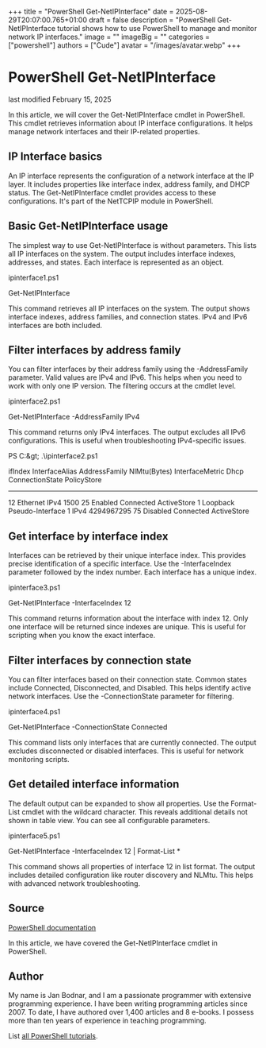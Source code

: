 +++
title = "PowerShell Get-NetIPInterface"
date = 2025-08-29T20:07:00.765+01:00
draft = false
description = "PowerShell Get-NetIPInterface tutorial shows how to use PowerShell to manage and monitor network IP interfaces."
image = ""
imageBig = ""
categories = ["powershell"]
authors = ["Cude"]
avatar = "/images/avatar.webp"
+++

# PowerShell Get-NetIPInterface

last modified February 15, 2025

In this article, we will cover the Get-NetIPInterface cmdlet in
PowerShell. This cmdlet retrieves information about IP interface configurations.
It helps manage network interfaces and their IP-related properties.

## IP Interface basics

An IP interface represents the configuration of a network interface at the
IP layer. It includes properties like interface index, address family, and
DHCP status. The Get-NetIPInterface cmdlet provides access to
these configurations. It's part of the NetTCPIP module in PowerShell.

## Basic Get-NetIPInterface usage

The simplest way to use Get-NetIPInterface is without parameters.
This lists all IP interfaces on the system. The output includes interface
indexes, addresses, and states. Each interface is represented as an object.

ipinterface1.ps1
  

Get-NetIPInterface

This command retrieves all IP interfaces on the system. The output shows
interface indexes, address families, and connection states. IPv4 and IPv6
interfaces are both included.

## Filter interfaces by address family

You can filter interfaces by their address family using the -AddressFamily
parameter. Valid values are IPv4 and IPv6. This helps when you need to work
with only one IP version. The filtering occurs at the cmdlet level.

ipinterface2.ps1
  

Get-NetIPInterface -AddressFamily IPv4

This command returns only IPv4 interfaces. The output excludes all IPv6
configurations. This is useful when troubleshooting IPv4-specific issues.

PS C:\&gt; .\ipinterface2.ps1

ifIndex InterfaceAlias                  AddressFamily NlMtu(Bytes) InterfaceMetric Dhcp     ConnectionState PolicyStore
------- --------------                  ------------- ------------ --------------- ----     --------------- -----------
12      Ethernet                        IPv4                  1500              25 Enabled  Connected       ActiveStore
1       Loopback Pseudo-Interface 1     IPv4            4294967295              75 Disabled Connected       ActiveStore

## Get interface by interface index

Interfaces can be retrieved by their unique interface index. This provides
precise identification of a specific interface. Use the -InterfaceIndex
parameter followed by the index number. Each interface has a unique index.

ipinterface3.ps1
  

Get-NetIPInterface -InterfaceIndex 12

This command returns information about the interface with index 12. Only
one interface will be returned since indexes are unique. This is useful
for scripting when you know the exact interface.

## Filter interfaces by connection state

You can filter interfaces based on their connection state. Common states
include Connected, Disconnected, and Disabled. This helps identify active
network interfaces. Use the -ConnectionState parameter for filtering.

ipinterface4.ps1
  

Get-NetIPInterface -ConnectionState Connected

This command lists only interfaces that are currently connected. The output
excludes disconnected or disabled interfaces. This is useful for network
monitoring scripts.

## Get detailed interface information

The default output can be expanded to show all properties. Use the
Format-List cmdlet with the wildcard character. This reveals
additional details not shown in table view. You can see all configurable
parameters.

ipinterface5.ps1
  

Get-NetIPInterface -InterfaceIndex 12 | Format-List *

This command shows all properties of interface 12 in list format. The
output includes detailed configuration like router discovery and NLMtu.
This helps with advanced network troubleshooting.

## Source

[PowerShell documentation](https://docs.microsoft.com/en-us/powershell/)

In this article, we have covered the Get-NetIPInterface cmdlet in PowerShell.

## Author

My name is Jan Bodnar, and I am a passionate programmer with extensive
programming experience. I have been writing programming articles since 2007.
To date, I have authored over 1,400 articles and 8 e-books. I possess more
than ten years of experience in teaching programming.

List [all PowerShell tutorials](/powershell/).